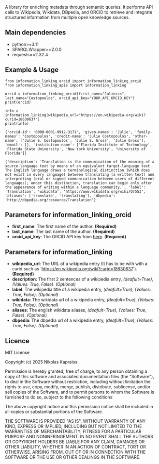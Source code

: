 A library for enriching metadata through semantic queries. It performs API calls to Wikipedia, Wikidata, DBpedia, and ORCID to retrieve and integrate structured information from multiple open knowledge sources.

## Main dependencies
* python>=3.11
* SPARQLWrapper==2.0.0
* requests==2.32.4

## Example & Usage
```
from information_linking_orcid import information_linking_orcid
from information_linking_apis import information_linking

orcid = information_linking_orcid(first_name="Juliesss", last_name="Costopoulos", orcid_api_key="YOUR_API_ORCID_KEY")
print(orcid)

info = information_linking(wikipedia_url="https://en.wikipedia.org/wiki?curid=18630637")
print(info)
```

```
{'orcid-id': '0000-0001-9912-3171', 'given-names': 'Julie', 'family-names': 'Costopoulos', 'credit-name': 'Julie Costopoulos', 'other-name': ['Julie S. Costopoulos', 'Julie S. Gross', 'Julie Gross'], 'email': [], 'institution-name': ['Florida Institute of Technology', 'Florida State University', 'New York University', 'University of Florida']}

{'description': 'Translation is the communication of the meaning of a source-language text by means of an equivalent target-language text. The English language draws a terminological distinction (which does not exist in every language) between translating (a written text) and interpreting (oral or signed communication between users of different languages); under this distinction, translation can begin only after the appearance of writing within a language community.', 'label': 'Translation', 'wikidata': 'https://www.wikidata.org/wiki/Q7553', 'aliases': ['translate', 'translating'], 'dbpedia': 'http://dbpedia.org/resource/Translation'}
```

## Parameters for information_linking_orcid
* **first_name**: The first name of the author. **(Required)**  
* **last_name**: The last name of the author. **(Required)**  
* **orcid_api_key**: The ORCID API key from [here](https://info.orcid.org/what-is-orcid/services/public-api/). **(Required)** 

## Parameters for information_linking 
* **wikipedia_url**: The URL of a wikipedia entry (It has to be with with a curid such as 'https://en.wikipedia.org/wiki?curid=18630637'). **(Required)**  
* **description**: The first 2 sentences of a wikipedia entry, *(deafult=True)*, *(Values: True, False)*. *(Optional)*  
* **label**: The wikipedia title of a wikipedia entry, *(deafult=True)*, *(Values: True, False)*. *(Optional)*
* **wikidata**: The wikidata url of a wikipedia entry, *(deafult=True)*, *(Values: True, False)*. *(Optional)*
* **aliases**: The english wikidata aliases, *(deafult=True)*, *(Values: True, False)*. *(Optional)*
* **dbpedia**: The dbpedia url of a wikipedia entry, *(deafult=True)*, *(Values: True, False)*. *(Optional)*

## Licence
MIT License

Copyright (c) 2025 Nikolas Kapralos

Permission is hereby granted, free of charge, to any person obtaining a copy
of this software and associated documentation files (the "Software"), to deal
in the Software without restriction, including without limitation the rights
to use, copy, modify, merge, publish, distribute, sublicense, and/or sell
copies of the Software, and to permit persons to whom the Software is
furnished to do so, subject to the following conditions:

The above copyright notice and this permission notice shall be included in all
copies or substantial portions of the Software.

THE SOFTWARE IS PROVIDED "AS IS", WITHOUT WARRANTY OF ANY KIND, EXPRESS OR
IMPLIED, INCLUDING BUT NOT LIMITED TO THE WARRANTIES OF MERCHANTABILITY,
FITNESS FOR A PARTICULAR PURPOSE AND NONINFRINGEMENT. IN NO EVENT SHALL THE
AUTHORS OR COPYRIGHT HOLDERS BE LIABLE FOR ANY CLAIM, DAMAGES OR OTHER
LIABILITY, WHETHER IN AN ACTION OF CONTRACT, TORT OR OTHERWISE, ARISING FROM,
OUT OF OR IN CONNECTION WITH THE SOFTWARE OR THE USE OR OTHER DEALINGS IN THE
SOFTWARE.